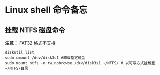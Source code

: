 # Linux shell 命令备忘

## 挂载 NTFS 磁盘命令

**注意：** FAT32 格式不支持

```shell
diskutil list
sudo umount /dev/disk3s1 #卸载指定磁盘
sudo mount_ntfs -o rw,nobrowse /dev/disk3s1 ~/NTFS/ # 以可写方式挂载至~/NTFS/目录
```
